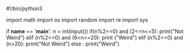 
#!/bin/python3

import math
import os
import random
import re
import sys



if __name__ == '__main__':
    n = int(input())
if(n%2==0) and (2<=n<=5):
        print("Not Weird")
elif (n%2==0) and (6<n<=20):
        print ("Weird")
elif (n%2==0) and (n>20):
    print("Not Weird")
else :
     print("Weird")
